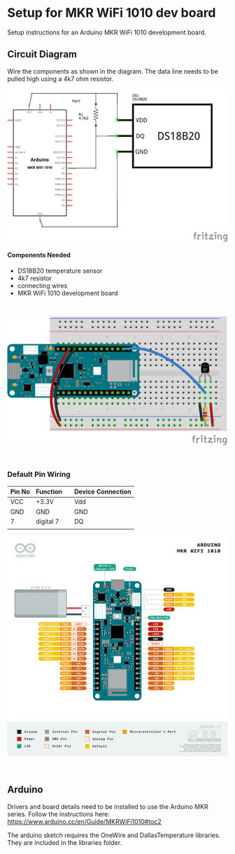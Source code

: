 # Setup for MKR WiFi 1010 dev board

Setup instructions for an Arduino MKR WiFi 1010 development board.

## Circuit Diagram
Wire the components as shown in the diagram. The data line needs to be pulled high using a 4k7 ohm resistor.

![circuit diagram](assets/mkr-ds18b20-temp-sensor-circuit-diagram_schem.png)

#### Components Needed
* DS18B20 temperature sensor
* 4k7 resistor
* connecting wires
* MKR WiFi 1010 development board

<br />

![breadboard diagram](assets/mkr-ds18b20-temp-sensor-circuit-diagram_bb.png)

<br />

### Default Pin Wiring

| Pin No | Function |  | Device Connection |
| --- | --- | --- | --- |
| VCC | +3.3V |  | Vdd |
| GND | GND |  | GND |
| 7 | digital 7 |  | DQ |
|  |  |  |  |

![pin diagram](assets/Pinout-MKRwifi1010_latest.png)

<br>

## Arduino

Drivers and board details need to be installed to use the Arduino MKR series. Follow the instructions here: https://www.arduino.cc/en/Guide/MKRWiFi1010#toc2

The arduino sketch requires the OneWire and DallasTemperature libraries. They are included in the libraries folder.
